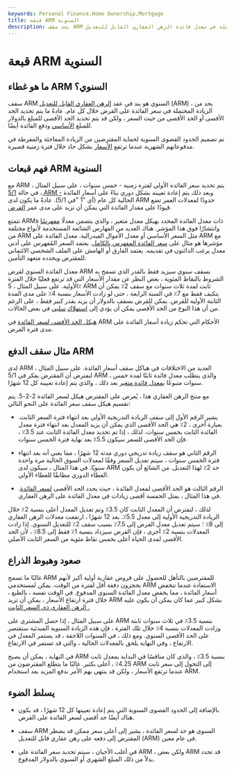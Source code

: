 ```yaml
---
keywords: Personal Finance,Home Ownership,Mortgage
title: قبعة ARM السنوية
description: يحد سقف ARM السنوي من الزيادة المحتملة في معدل فائدة الرهن العقاري القابل للتعديل (ARM) خلال كل عام.
---
```


# قبعة ARM السنوية
## ما هو غطاء ARM السنوي؟

سقف ARM السنوي هو بند في عقد [الرهن العقاري القابل للتعديل](/arm) (ARM) ، يحد من الزيادة المحتملة في سعر الفائدة على القرض خلال كل عام. عادةً ما يتم تحديد الحد الأقصى أو الحد الأقصى من حيث السعر ، ولكن قد يتم تحديد الحد الأقصى للمبلغ بالدولار للمبلغ [الأساسي](/principal) ودفع الفائدة أيضًا.

تم تصميم الحدود القصوى السنوية لحماية المقترضين من الزيادة المفاجئة والمفرطة في مدفوعاتهم الشهرية عندما ترتفع [الأسعار](/interestrate) بشكل حاد خلال فترة زمنية قصيرة.

## فهم قبعات ARM السنوية

مع ARM ، يتم تحديد سعر الفائدة الأولي لفترة زمنية - خمس سنوات ، على سبيل المثال ، في حالة [5/1 ARM -](/5-1_arm) وبعد ذلك يتم إعادة تعيينه بشكل دوري بناءً على أسعار الفائدة الحالية كل عام (أي "1 "في 5/1). عادةً ما يكون لدى ARM حدودًا لمعدلات العمر تضع قيودًا على مقدار الفائدة التي يمكن أن تزيد على مدى عمر [القرض](/loan).

تتمتع ARMs ذات معدل الفائدة المحدد بهيكل معدل متغير ، والذي يتضمن معدلًا [مفهرسًا](/arm_index) وانتشارًا فوق هذا المؤشر. هناك العديد من الفهارس الشائعة المستخدمة لأنواع مختلفة من ARM مثل السعر الأساسي أو معدل الأموال الفيدرالية. معدل الفائدة على ARM مع مؤشرها هو مثال على [سعر الفائدة المفهرس بالكامل](/fullyindexedinterestrate). يعتمد السعر المُفهرس على أدنى معدل يرغب الدائنون في تقديمه. يعتمد الفارق أو الهامش على الملف الشخصي الائتماني للمقترض ويحدده متعهد التأمين.

معدل الفائدة السنوي لقرض ARM بسقف سنوي سيزيد فقط بالقدر الذي تسمح به الشروط بالنقاط المئوية ، بغض النظر عن مقدار الأسعار التي قد ترتفع فعليًا خلال الفترة الأولية. على سبيل المثال ، 5٪ ARM ثابت لمدة ثلاث سنوات مع سقف 2٪ يمكن أن يتكيف فقط مع 7٪ في السنة الرابعة ، حتى لو زادت الأسعار بنسبة 4٪ على مدى المدة الثابتة الأولية للقرض. يمكن للقرض بسقف بالدولار أن يزيد بقدر كبير فقط ، على الرغم من أن هذا النوع من الحد الأقصى يمكن أن يؤدي إلى [استهلاك](/negativeamortization) [سلبي](/negativeamortization) في بعض الحالات.

[هيكل الحد الأقصى لسعر الفائدة](/capstructure) في ARM الأحكام التي تحكم زيادة أسعار الفائدة على مدى فترة القرض.

>

## مثال سقف الدفع ARM

لدى ARM العديد من الاختلافات في هياكل سقف أسعار الفائدة. على سبيل المثال ، لنفترض أن المقترض يفكر في 5/1 ARM ، والذي يتطلب معدل فائدة ثابتًا لمدة خمس سنوات متبوعًا [بمعدل فائدة متغير](/variableinterestrate) بعد ذلك ، والذي يتم إعادة تعيينه كل 12 شهرًا.

مع منتج الرهن العقاري هذا ، يُعرض على المقترض هيكل لسعر الفائدة 2-2-5. يتم تقسيم هيكل سقف سعر الفائدة على النحو التالي:

- يشير الرقم الأول إلى سقف الزيادة التدريجية الأولي بعد انتهاء فترة السعر الثابت. بعبارة أخرى ، 2٪ هي الحد الأقصى الذي يمكن أن يزيد المعدل بعد انتهاء فترة معدل الفائدة الثابت بخمس سنوات. لذلك ، إذا تم تحديد معدل الفائدة الثابت عند 3.5٪ ، فإن الحد الأقصى للسعر سيكون 5.5٪ بعد نهاية فترة الخمس سنوات.

- الرقم الثاني هو سقف زيادة تدريجي دوري مدته 12 شهرًا ، مما يعني أنه بعد انتهاء فترة الخمس سنوات ، سيتم تعديل السعر وفقًا لمعدلات السوق الحالية مرة واحدة سنويًا. في هذا المثال ، سيكون لدى ARM حد 2٪ لهذا التعديل. من الشائع أن يكون الغطاء الدوري مطابقًا للغطاء الأولي.

- الرقم الثالث هو الحد الأقصى لمعدل الفائدة ، حيث يحدد الحد الأقصى [لسعر الفائدة](/interestrateceiling). في هذا المثال ، يمثل الخمسة أقصى زيادات في معدل الفائدة على الرهن العقاري.

لذلك ، لنفترض أن المعدل الثابت كان 3.5٪ وتم تعديل المعدل أعلى بنسبة 2٪ خلال الزيادة التدريجية الأولية إلى معدل 5.5٪. بعد 12 شهرًا ، ارتفعت معدلات الرهن العقاري إلى 8٪ ؛ سيتم تعديل معدل القرض إلى 7.5٪ بسبب سقف 2٪ للتعديل السنوي. إذا زادت المعدلات بنسبة 2٪ أخرى ، فإن القرض سيزداد بنسبة 1٪ فقط إلى 8.5٪ ، لأن الحد الأقصى لمدى الحياة أعلى بخمس نقاط مئوية من السعر الثابت الأصلي.

## صعود وهبوط الذراع

غالبًا ما تسمح ARM للمقترضين بالتأهل للحصول على قروض عقارية أولية أكبر لأنهم يحجزون دفعة أقل لفترة من الوقت. يمكن لمستخدمي ARM الاستفادة عندما تنخفض أسعار الفائدة ، مما يخفض معدل الفائدة السنوي المدفوع. في الوقت نفسه ، بالطبع ، خلال فترة ارتفاع الأسعار ، يمكن أن تزيد ARM بشكل كبير عما كان يمكن أن يكون عليه [الرهن العقاري ذي السعر الثابت .](/fixed-rate_mortgage)

على سبيل المثال ، إذا حصل المشتري على ARM بنسبة 3.5٪ في ثلاث سنوات ثابتة وزادت المعدلات بنسبة 4٪ خلال تلك الفترة ، فإن هذه الزيادة السنوية المبدئية ستقتصر على الحد الأقصى السنوي. ومع ذلك ، في السنوات اللاحقة ، قد يستمر المعدل في الارتفاع ، وفي النهاية يلحق بالمعدلات الحالية ، والتي قد تستمر في الارتفاع.

في النهاية ، يمكن أن يصبح ARM بنسبة 3.5٪ ، والذي كان منافسًا في البداية بمعدل ثابت 4.25٪ ، أعلى بكثير. غالبًا ما يتطلع المقترضون من ARM إلى التحول إلى سعر ثابت عندما ترتفع الأسعار ، ولكن قد ينتهي بهم الأمر بدفع المزيد بعد استخدام ARM.

## يسلط الضوء

- بالإضافة إلى الحدود القصوى السنوية التي يتم إعادة تعيينها كل 12 شهرًا ، قد يكون هناك أيضًا حد أقصى لسعر الفائدة على القرض.

- سقف ARM السنوي هو حد لسعر الفائدة ، يشير إلى أعلى سعر ممكن قد يضطر المقترض إلى دفعه على رهن عقاري قابل للتعديل (ARM) في عام معين.

- في أغلب الأحيان ، سيتم تحديد سعر الفائدة على ARM ، ولكن بعض ARM قد تحدد بدلاً من ذلك المبلغ الشهري أو السنوي بالدولار المدفوع.

